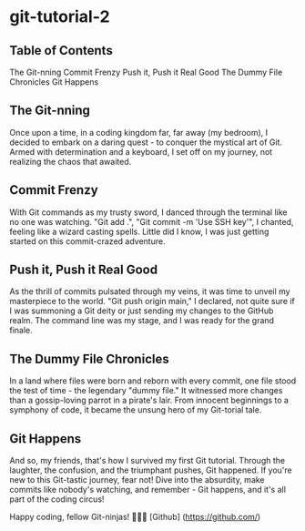 # git-tutorial-2

## Table of Contents
The Git-nning
Commit Frenzy
Push it, Push it Real Good
The Dummy File Chronicles
Git Happens

## The Git-nning
Once upon a time, in a coding kingdom far, far away (my bedroom), I decided to embark on a daring quest - to conquer the mystical art of Git. Armed with determination and a keyboard, I set off on my journey, not realizing the chaos that awaited.

## Commit Frenzy
With Git commands as my trusty sword, I danced through the terminal like no one was watching. "Git add .", "Git commit -m 'Use SSH key'", I chanted, feeling like a wizard casting spells. Little did I know, I was just getting started on this commit-crazed adventure.

## Push it, Push it Real Good
As the thrill of commits pulsated through my veins, it was time to unveil my masterpiece to the world. "Git push origin main," I declared, not quite sure if I was summoning a Git deity or just sending my changes to the GitHub realm. The command line was my stage, and I was ready for the grand finale.

## The Dummy File Chronicles
In a land where files were born and reborn with every commit, one file stood the test of time - the legendary "dummy file." It witnessed more changes than a gossip-loving parrot in a pirate's lair. From innocent beginnings to a symphony of code, it became the unsung hero of my Git-torial tale.

## Git Happens
And so, my friends, that's how I survived my first Git tutorial. Through the laughter, the confusion, and the triumphant pushes, Git happened. If you're new to this Git-tastic journey, fear not! Dive into the absurdity, make commits like nobody's watching, and remember - Git happens, and it's all part of the coding circus!

Happy coding, fellow Git-ninjas! 🎩🐱‍💻
[Github] (https://github.com/)

